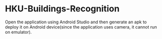 # HKU-Buildings-Recognition
Open the application using Android Studio and then generate an apk to deploy it on Android device(since the application uses camera, it cannot run on emulator).
